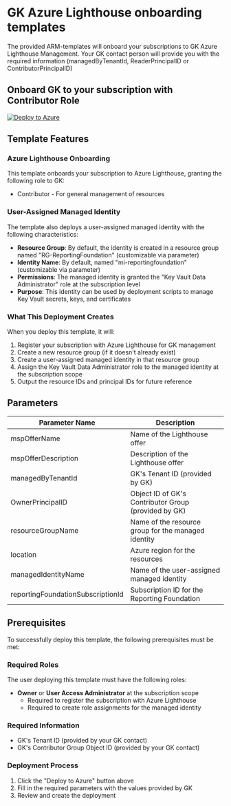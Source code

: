# GK Azure Lighthouse onboarding templates
The provided ARM-templates will onboard your subscriptions to GK Azure Lighthouse Management. Your GK contact person will provide you with the required information (managedByTenantId, ReaderPrincipalID or ContributorPrincipalID)

## Onboard GK to your subscription with Contributor Role
[![Deploy to Azure](https://aka.ms/deploytoazurebutton)](https://portal.azure.com/#create/Microsoft.Template/uri/https%3A%2F%2Fraw.githubusercontent.com%2FC4A8-CCU-Resources%2Frf-azure-lighthouse-onboarding%2Fmain%2Fgk-lighthouse-contributor.json)

## Template Features

### Azure Lighthouse Onboarding
This template onboards your subscription to Azure Lighthouse, granting the following role to GK:
- Contributor - For general management of resources

### User-Assigned Managed Identity
The template also deploys a user-assigned managed identity with the following characteristics:

- **Resource Group**: By default, the identity is created in a resource group named "RG-ReportingFoundation" (customizable via parameter)
- **Identity Name**: By default, named "mi-reportingfoundation" (customizable via parameter)
- **Permissions**: The managed identity is granted the "Key Vault Data Administrator" role at the subscription level
- **Purpose**: This identity can be used by deployment scripts to manage Key Vault secrets, keys, and certificates

### What This Deployment Creates
When you deploy this template, it will:

1. Register your subscription with Azure Lighthouse for GK management
2. Create a new resource group (if it doesn't already exist)
3. Create a user-assigned managed identity in that resource group
4. Assign the Key Vault Data Administrator role to the managed identity at the subscription scope
5. Output the resource IDs and principal IDs for future reference

## Parameters

| Parameter Name | Description |
|---------------|------------|
| mspOfferName | Name of the Lighthouse offer |
| mspOfferDescription | Description of the Lighthouse offer |
| managedByTenantId | GK's Tenant ID (provided by GK) |
| OwnerPrincipalID | Object ID of GK's Contributor Group (provided by GK) |
| resourceGroupName | Name of the resource group for the managed identity |
| location | Azure region for the resources |
| managedIdentityName | Name of the user-assigned managed identity |
| reportingFoundationSubscriptionId | Subscription ID for the Reporting Foundation |

## Prerequisites

To successfully deploy this template, the following prerequisites must be met:

### Required Roles
The user deploying this template must have the following roles:

- **Owner** or **User Access Administrator** at the subscription scope
  - Required to register the subscription with Azure Lighthouse
  - Required to create role assignments for the managed identity

### Required Information
- GK's Tenant ID (provided by your GK contact)
- GK's Contributor Group Object ID (provided by your GK contact)

### Deployment Process
1. Click the "Deploy to Azure" button above
2. Fill in the required parameters with the values provided by GK
3. Review and create the deployment

